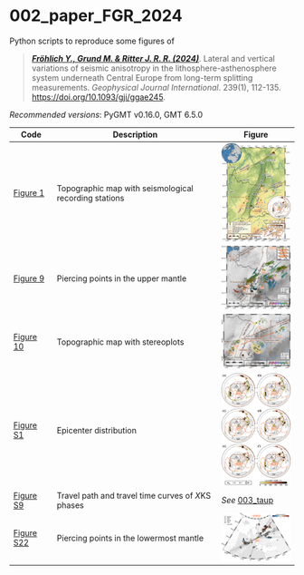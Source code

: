 # 002_paper_FGR_2024

Python scripts to reproduce some figures of

> [**_Fröhlich Y., Grund M. & Ritter J. R. R. (2024)_**](https://doi.org/10.1093/gji/ggae245).
> Lateral and vertical variations of seismic anisotropy in the lithosphere-asthenosphere system underneath Central Europe from long-term splitting measurements.
> *Geophysical Journal International*. 239(1), 112-135.
> https://doi.org/10.1093/gji/ggae245.

_Recommended versions_: PyGMT v0.16.0, GMT 6.5.0

| Code | Description | Figure |
| --- | --- | --- |
| [Figure 1](https://github.com/yvonnefroehlich/gmt-pygmt-plotting/blob/main/002_paper_FGR_2024/Figure_1)      | Topographic map with seismological recording stations | <img src="https://github.com/yvonnefroehlich/gmt-pygmt-plotting/blob/main/002_paper_FGR_2024/Figure_1/02_out_figs/FGR2024_GJI_Fig1.png" width="150">            |
| [Figure 9](https://github.com/yvonnefroehlich/gmt-pygmt-plotting/blob/main/002_paper_FGR_2024/Figure_9)      | Piercing points in the upper mantle                   | <img src="https://github.com/yvonnefroehlich/gmt-pygmt-plotting/blob/main/002_paper_FGR_2024/Figure_9/02_out_figs/FGR2024_GJI_Fig9_phi.png" width="150">        |
| [Figure 10](https://github.com/yvonnefroehlich/gmt-pygmt-plotting/blob/main/002_paper_FGR_2024/Figure_10)    | Topographic map with stereoplots                      | <img src="https://github.com/yvonnefroehlich/gmt-pygmt-plotting/blob/main/002_paper_FGR_2024/Figure_10/02_out_figs/FGR2024_GJI_Fig10.png" width="150">          |
| [Figure S1](https://github.com/yvonnefroehlich/gmt-pygmt-plotting/blob/main/002_paper_FGR_2024/Figure_S1)    | Epicenter distribution                                | <img src="https://github.com/yvonnefroehlich/gmt-pygmt-plotting/blob/main/002_paper_FGR_2024/Figure_S1/02_out_figs/FGR2024_GJI_FigS1_vertical.png" width="150"> |
| [Figure S9](https://github.com/yvonnefroehlich/gmt-pygmt-plotting/tree/use-tables-readmes/003_taup#003_taup) | Travel path and travel time curves of *X*KS phases    | _See_ [003_taup](https://github.com/yvonnefroehlich/gmt-pygmt-plotting/tree/use-tables-readmes/003_taup#003_taup) |
| [Figure S22](https://github.com/yvonnefroehlich/gmt-pygmt-plotting/blob/main/002_paper_FGR_2024/Figure_S22)  | Piercing points in the lowermost mantle               | <img src="https://github.com/yvonnefroehlich/gmt-pygmt-plotting/blob/main/002_paper_FGR_2024/Figure_S22/02_out_figs/FGR2024_GJI_FigS22_URG_si.png" width="150"> |
